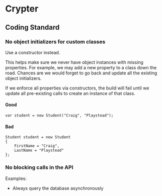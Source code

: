 # Crypter

## Coding Standard

### No object initializers for custom classes
Use a constructor instead.

This helps make sure we never have object instances with missing properties.  For example, we may add a new property to a class down the road.  Chances are we would forget to go back and update all the existing object initializers.

If we enforce all properties via constructors, the build will fail until we update all pre-existing calls to create an instance of that class.

#### Good

```
var student = new Student("Craig", "Playstead");
```

#### Bad

```
Student student = new Student
{
    FirstName = "Craig",
    LastName = "Playstead"
};
```

### No blocking calls in the API

Examples:

* Always query the database asynchronously
